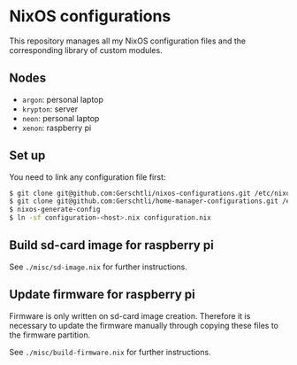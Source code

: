 # NixOS configurations

This repository manages all my NixOS configuration files and the corresponding library of custom
modules.

## Nodes

* `argon`: personal laptop
* `krypton`: server
* `neon`: personal laptop
* `xenon`: raspberry pi

## Set up

You need to link any configuration file first:
```bash
$ git clone git@github.com:Gerschtli/nixos-configurations.git /etc/nixos
$ git clone git@github.com:Gerschtli/home-manager-configurations.git /etc/nixos/home-manager-configurations
$ nixos-generate-config
$ ln -sf configuration-<host>.nix configuration.nix
```

## Build sd-card image for raspberry pi

See `./misc/sd-image.nix` for further instructions.

## Update firmware for raspberry pi

Firmware is only written on sd-card image creation. Therefore it is necessary to update the firmware manually
through copying these files to the firmware partition.

See `./misc/build-firmware.nix` for further instructions.

